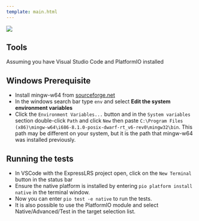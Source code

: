 ```yaml
---
template: main.html
---
```


<img src="https://raw.githubusercontent.com/ExpressLRS/ExpressLRS-Hardware/master/img/software.png">

## Tools

Assuming you have Visual Studio Code and PlatformIO installed

## Windows Prerequisite

* Install mingw-w64 from [sourceforge.net](https://sourceforge.net/projects/mingw-w64/files/Toolchains%20targetting%20Win32/Personal%20Builds/mingw-builds/installer/mingw-w64-install.exe/download)
* In the windows search bar type `env` and select __Edit the system environment variables__
* Click the `Environment Variables...` button and in the `System variables` section double-click `Path` and click `New` then paste `C:\Program Files (x86)\mingw-w64\i686-8.1.0-posix-dwarf-rt_v6-rev0\mingw32\bin`. This path may be different on your system, but it is the path that mingw-w64 was installed previously.

## Running the tests

* In VSCode with the ExpressLRS project open, click on the `New Terminal` button in the status bar
* Ensure the native platform is installed by entering `pio platform install native` in the terminal window.
* Now you can enter `pio test -e native` to run the tests.
* It is also possible to use the PlatformIO module and select Native/Advanced/Test in the target selection list.
